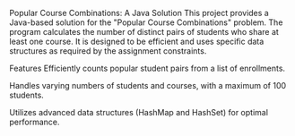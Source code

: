 
Popular Course Combinations: A Java Solution
This project provides a Java-based solution for the "Popular Course Combinations" problem. The program calculates the number of distinct pairs of students who share at least one course. It is designed to be efficient and uses specific data structures as required by the assignment constraints.


Features
Efficiently counts popular student pairs from a list of enrollments.

Handles varying numbers of students and courses, with a maximum of 100 students.

Utilizes advanced data structures (HashMap and HashSet) for optimal performance.
